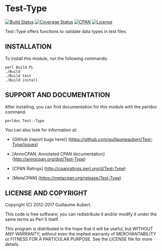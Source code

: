 Test-Type
=========

[![Build Status](https://travis-ci.org/guillaumeaubert/Test-Type.svg?branch=master)](https://travis-ci.org/guillaumeaubert/Test-Type)
[![Coverage Status](https://coveralls.io/repos/guillaumeaubert/Test-Type/badge.svg?branch=master)](https://coveralls.io/r/guillaumeaubert/Test-Type?branch=master)
[![CPAN](https://img.shields.io/cpan/v/Test-Type.svg)](https://metacpan.org/release/Test-Type)
[![License](https://img.shields.io/badge/license-Perl%205-blue.svg)](http://dev.perl.org/licenses/)

Test::Type offers functions to validate data types in test files.


INSTALLATION
------------

To install this module, run the following commands:

	perl Build.PL
	./Build
	./Build test
	./Build install


SUPPORT AND DOCUMENTATION
-------------------------

After installing, you can find documentation for this module with the
perldoc command.

	perldoc Test::Type


You can also look for information at:

 * [GitHub (report bugs here)]
   (https://github.com/guillaumeaubert/Test-Type/issues)

 * [AnnoCPAN, Annotated CPAN documentation]
   (http://annocpan.org/dist/Test-Type)

 * [CPAN Ratings]
   (http://cpanratings.perl.org/d/Test-Type)

 * [MetaCPAN]
   (https://metacpan.org/release/Test-Type)


LICENSE AND COPYRIGHT
---------------------

Copyright (C) 2012-2017 Guillaume Aubert.

This code is free software; you can redistribute it and/or modify it under the
same terms as Perl 5 itself.

This program is distributed in the hope that it will be useful, but WITHOUT ANY
WARRANTY; without even the implied warranty of MERCHANTABILITY or FITNESS FOR A
PARTICULAR PURPOSE. See the LICENSE file for more details.
